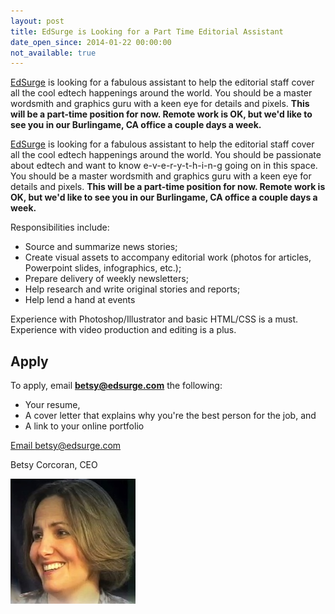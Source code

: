 ```yaml
---
layout: post
title: EdSurge is Looking for a Part Time Editorial Assistant
date_open_since: 2014-01-22 00:00:00
not_available: true
---
```


[EdSurge](https://www.edsurge.com/) is looking for a fabulous assistant to help the editorial staff cover all the cool edtech happenings around the world. You should be a master wordsmith and graphics guru with a keen eye for details and pixels. **This will be a part-time position for now. Remote work is OK, but we'd like to see you in our Burlingame, CA office a couple days a week.**

<!--break-->

[EdSurge](https://www.edsurge.com/) is looking for a fabulous assistant to help the editorial staff cover all the cool edtech happenings around the world. You should be passionate about edtech and want to know e-v-e-r-y-t-h-i-n-g going on in this space. You should be a master wordsmith and graphics guru with a keen eye for details and pixels. **This will be a part-time position for now. Remote work is OK, but we'd like to see you in our Burlingame, CA office a couple days a week.**

Responsibilities include:

* Source and summarize news stories;
* Create visual assets to accompany editorial work (photos for articles, Powerpoint slides, infographics, etc.);
* Prepare delivery of weekly newsletters;
* Help research and write original stories and reports;
* Help lend a hand at events

Experience with Photoshop/Illustrator and basic HTML/CSS is a must. Experience with video production and editing is a plus.

<!--musthaves-->

## Apply


To apply, email **betsy@edsurge.com** the following:

* Your resume,
* A cover letter that explains why you're the best person for the job, and
* A link to your online portfolio


<a href="mailto:betsy@edsurge.com" class="button button-rounded button-primary button-large">Email betsy@edsurge.com</a>

Betsy Corcoran, CEO

<img src="/public/images/BetsyCorcoran.jpg" class="author" alt="Betsy Corcoran">
